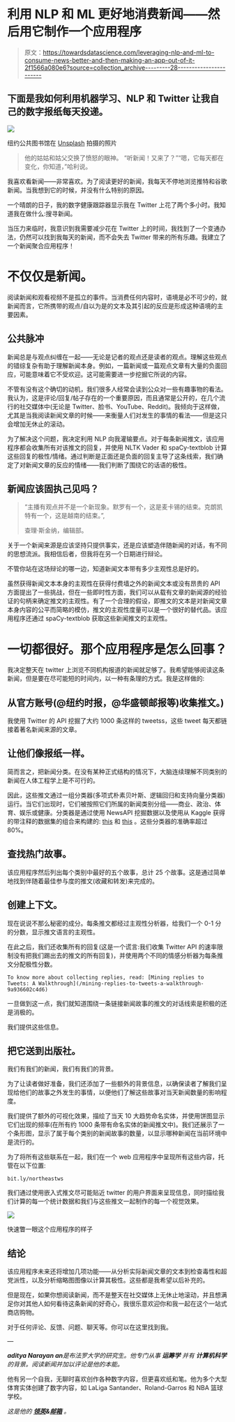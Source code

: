 # 利用 NLP 和 ML 更好地消费新闻——然后用它制作一个应用程序

> 原文：<https://towardsdatascience.com/leveraging-nlp-and-ml-to-consume-news-better-and-then-making-an-app-out-of-it-2f1566a080e6?source=collection_archive---------28----------------------->

## 下面是我如何利用机器学习、NLP 和 Twitter 让我自己的数字报纸每天投递。

![](img/8f408b27f5b20acde2119b69ca08f5f1.png)

纽约公共图书馆在 [Unsplash](https://unsplash.com?utm_source=medium&utm_medium=referral) 拍摄的照片

> 他的姑姑和姑父交换了愤怒的眼神。
> “听新闻！又来了？”“嗯，它每天都在变化，你知道，”哈利说。

我喜欢看新闻——非常喜欢。为了阅读更好的新闻，我每天不停地浏览推特和谷歌新闻。当我想到它的时候，并没有什么特别的原因。

一个晴朗的日子，我的数字健康跟踪器显示我在 Twitter 上花了两个多小时。我知道我在做什么:搜寻新闻。

当压力来临时，我意识到我需要减少花在 Twitter 上的时间，我找到了一个变通办法，仍然可以找到我每天的新闻，而不会失去 Twitter 带来的所有乐趣。我建立了一个新闻聚合应用程序！

# 不仅仅是新闻。

阅读新闻和观看视频不是孤立的事件。当消费任何内容时，语境是必不可少的，就新闻而言，它所携带的观点/自以为是的文本及其引起的反应是形成这种语境的主要因素。

## 公共脉冲

新闻总是与观点纠缠在一起——无论是记者的观点还是读者的观点。理解这些观点的错综复杂有助于理解新闻本身。例如，一篇新闻或一篇观点文章有大量的负面回应，可能意味着它不受欢迎。这可能需要进一步挖掘它所说的内容。

不管有没有这个确切的动机，我们很多人经常会读到公众对一些有趣事物的看法。我认为，这是评论/回复/帖子存在的一个重要原因，而且通常是公开的，在几个流行的社交媒体中(无论是 Twitter、脸书、YouTube、Reddit)。我倾向于这样做，尤其是当我阅读新闻文章的时候——来衡量人们对发生的事情的看法——但是这只会增加无休止的滚动。

为了解决这个问题，我决定利用 NLP 向我灌输要点。对于每条新闻推文，该应用程序都会收集所有对该推文的回复，并使用 NLTK Vader 和 spaCy-textblob 计算这些回复的极性/情绪。通过判断是正面还是负面的回复主导了这条线索，我们确定了对新闻文章的反应的情绪——我们判断了围绕它的话语的极性。

## 新闻应该固执己见吗？

> “主播有观点并不是一个新现象。默罗有一个，这是麦卡锡的结束。克朗凯特有一个，这是越南的结束。”,
> 
> 查理·斯金纳，编辑部。

关于一个新闻来源是应该坚持只提供事实，还是应该塑造伴随新闻的对话，有不同的思想流派。我相信后者，但我将在另一个日期进行辩论。

不管你站在这场辩论的哪一边，知道新闻文本带有多少主观性总是好的。

虽然获得新闻文本本身的主观性在获得付费墙之外的新闻文本或没有昂贵的 API 方面提出了一些挑战，但在一些即时性方面，我们可以从载有文章的新闻源的经验证的句柄来确定推文的主观性。有了一个合理的假设，即推文的文本是对新闻文章本身内容的公平而简略的模仿，推文的主观性度量可以是一个很好的替代品。该应用程序还通过 spaCy-textblob 获取这些新闻推文的主观性。

# 一切都很好。那个应用程序是怎么回事？

我决定整天在 twitter 上浏览不同机构报道的新闻就足够了。我希望能够阅读这条新闻，但是要在尽可能短的时间内，以一种有条理的方式。我是这样做的:

## 从官方账号(@纽约时报，@华盛顿邮报等)收集推文。)

我使用 Twitter 的 API 挖掘了大约 1000 条这样的 tweetss，这些 tweet 每天都链接着著名新闻来源的文章。

## 让他们像报纸一样。

简而言之，把新闻分类。在没有某种正式结构的情况下，大脑连续理解不同类别的新闻在人体工程学上是不可行的。

因此，这些推文通过一组分类器(多项式朴素贝叶斯、逻辑回归和支持向量分类器)运行。当它们出现时，它们被按照它们所属的新闻类别分组——商业、政治、体育、娱乐或健康。分类器是通过使用 NewsAPI 挖掘数据以及使用从 Kaggle 获得的带注释的数据集的组合来构建的: [this](https://www.kaggle.com/rmisra/news-category-dataset) 和 [this](https://www.kaggle.com/c/learn-ai-bbc/rules) 。这些分类器的准确率超过 80%。

## 查找热门故事。

该应用程序然后列出每个类别中最好的五个故事，总计 25 个故事。这是通过简单地找到伴随着最佳参与度的推文(收藏和转发)来完成的。

## 创建上下文。

现在说说不那么秘密的成分。每条推文都经过主观性分析器，给我们一个 0-1 分的分数，显示推文语言的主观性。

在此之后，我们还收集所有的回复(这是一个谎言:我们收集 Twitter API 的速率限制没有把我们踢出去的推文的所有回复)，并使用两个不同的情感分析器为每条推文分配极性分数。

```
To know more about collecting replies, read: [Mining replies to Tweets: A Walkthrough](/mining-replies-to-tweets-a-walkthrough-9a936602c4d6)
```

一旦做到这一点，我们就知道围绕一条链接新闻故事的推文的对话线索是积极的还是消极的。

我们提供这些信息。

## 把它送到出版社。

我们有我们的新闻，我们有我们的背景。

为了让读者做好准备，我们还添加了一些额外的背景信息，以确保读者了解我们呈现给他们的故事之外发生的事情，以便他们了解这些故事对当天新闻数量的影响程度。

我们提供了额外的可视化效果，描绘了当天 10 大趋势命名实体，并使用饼图显示它们出现的频率(在所有约 1000 条带有命名实体的新闻推文中)。我们还展示了一个条形图，显示了属于每个类别的新闻故事的数量，以显示哪种新闻在当前环境中是流行的。

为了将所有这些联系在一起，我们在一个 web 应用程序中呈现所有这些内容，托管在以下位置:

```
bit.ly/northeastws
```

我们通过使用嵌入式推文尽可能贴近 twitter 的用户界面来呈现信息，同时描绘我们计算的每一个统计数据和我们与这些推文一起制作的每一个视觉效果。

![](img/d34e9359bf44bee13f5f1f13e894ed20.png)

快速瞥一眼这个应用程序的样子

## 结论

该应用程序未来还将增加几项功能——从分析实际新闻文章的文本到检查毒性和超党派性，以及分析缩略图图像以计算其极性。这些都是我希望以后补充的。

但是现在，如果你想阅读新闻，而不是整天在社交媒体上无休止地滚动，并且想满足你对其他人如何看待这条新闻的好奇心，我很乐意欢迎你和我一起在这个一站式商店购物。

对于任何评论、反馈、问题、聊天等。你可以在这里找到我。

—

***aditya Narayan an****是布法罗大学的研究生。他专门从事* ***运筹学*** *并有* ***计算机科学*** *的背景。阅读新闻并加以评论是他的本能。*

他有另一个自我，无聊时喜欢创作各种数字内容，但更喜欢纸和笔。他为多个大型体育实体创建了数字内容，如 LaLiga Santander、Roland-Garros 和 NBA 篮球学校。

*这是他的* [***领英***](http://linkedin.com/in/adithya-narayanan)***&***[***邮箱***](http://me@adithya-narayanan.com) *。*
